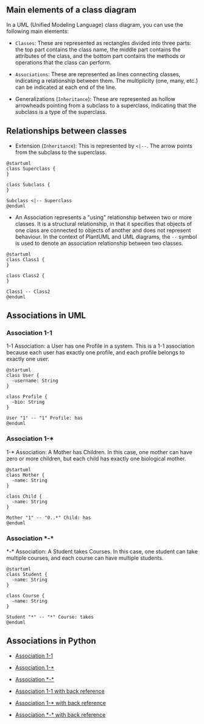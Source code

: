 
## Main elements of a class diagram

In a UML (Unified Modeling Language) class diagram, you can use the following main elements:

- `Classes`: These are represented as rectangles divided into three parts: the top part contains the class name, the middle part contains the attributes of the class, and the bottom part contains the methods or operations that the class can perform.

- `Associations`: These are represented as lines connecting classes, indicating a relationship between them. The multiplicity (one, many, etc.) can be indicated at each end of the line.

- Generalizations (`Inheritance`): These are represented as hollow arrowheads pointing from a subclass to a superclass, indicating that the subclass is a type of the superclass.

## Relationships between classes

- Extension (`Inheritance`): This is represented by `<|--`. The arrow points from the subclass to the superclass.

```plantuml
@startuml
class Superclass {
}

class Subclass {
}

Subclass <|-- Superclass
@enduml
```

- An Association represents a "using" relationship between two or more classes. It is a structural relationship, in that it specifies that objects of one class are connected to objects of another and does not represent behaviour. In the context of PlantUML and UML diagrams, the `--` symbol is used to denote an association relationship between two classes.

```plantuml
@startuml
class Class1 {
}

class Class2 {
}

Class1 -- Class2
@enduml
```

## Associations in UML

### Association 1-1
1-1 Association: a User has one Profile in a system. This is a 1-1 association because each user has exactly one profile, and each profile belongs to exactly one user.

```plantuml
@startuml
class User {
  -username: String
}

class Profile {
  -bio: String
}

User "1" -- "1" Profile: has
@enduml
```

### Association 1-*
1-* Association: A Mother has Children. In this case, one mother can have zero or more children, but each child has exactly one biological mother.

```plantuml
@startuml
class Mother {
  -name: String
}

class Child {
  -name: String
}

Mother "1" -- "0..*" Child: has
@enduml
```

### Association \*-\*
\*-\* Association: A Student takes Courses. In this case, one student can take multiple courses, and each course can have multiple students.

```plantuml
@startuml
class Student {
  -name: String
}

class Course {
  -name: String
}

Student "*" -- "*" Course: takes
@enduml
```


## Associations in Python

- [Association 1-1](association11.py)
- [Association 1-*](association1N.py)
- [Association \*-\*](associationNN.py)

- [Association 1-1 with back reference](association11_back_reference.py)
- [Association 1-* with back reference](association1N_back_reference.py)
- [Association \*-\* with back reference](associationNN_back_reference.py)
